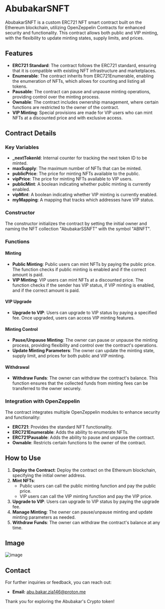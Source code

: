 # AbubakarSNFT

AbubakarSNFT is a custom ERC721 NFT smart contract built on the Ethereum blockchain, utilizing OpenZeppelin Contracts for enhanced security and functionality. This contract allows both public and VIP minting, with the flexibility to update minting states, supply limits, and prices.

## Features

- **ERC721 Standard**: The contract follows the ERC721 standard, ensuring that it is compatible with existing NFT infrastructure and marketplaces.
- **Enumerable**: The contract inherits from ERC721Enumerable, enabling the enumeration of NFTs, which allows for counting and listing all tokens.
- **Pausable**: The contract can pause and unpause minting operations, providing control over the minting process.
- **Ownable**: The contract includes ownership management, where certain functions are restricted to the owner of the contract.
- **VIP Minting**: Special provisions are made for VIP users who can mint NFTs at a discounted price and with exclusive access.

## Contract Details

### Key Variables

- **_nextTokenId**: Internal counter for tracking the next token ID to be minted.
- **maxSupply**: The maximum number of NFTs that can be minted.
- **publicPrice**: The price for minting NFTs available to the public.
- **vipPrice**: The price for minting NFTs available to VIP users.
- **publicMint**: A boolean indicating whether public minting is currently enabled.
- **vipMint**: A boolean indicating whether VIP minting is currently enabled.
- **myMapping**: A mapping that tracks which addresses have VIP status.

### Constructor

The constructor initializes the contract by setting the initial owner and naming the NFT collection "AbubakarSSNFT" with the symbol "ABNFT".

### Functions

#### Minting

- **Public Minting**: Public users can mint NFTs by paying the public price. The function checks if public minting is enabled and if the correct amount is paid.
- **VIP Minting**: VIP users can mint NFTs at a discounted price. The function checks if the sender has VIP status, if VIP minting is enabled, and if the correct amount is paid.

#### VIP Upgrade

- **Upgrade to VIP**: Users can upgrade to VIP status by paying a specified fee. Once upgraded, users can access VIP minting features.

#### Minting Control

- **Pause/Unpause Minting**: The owner can pause or unpause the minting process, providing flexibility and control over the contract's operations.
- **Update Minting Parameters**: The owner can update the minting state, supply limit, and prices for both public and VIP minting.

#### Withdrawal

- **Withdraw Funds**: The owner can withdraw the contract's balance. This function ensures that the collected funds from minting fees can be transferred to the owner securely.

### Integration with OpenZeppelin

The contract integrates multiple OpenZeppelin modules to enhance security and functionality:

- **ERC721**: Provides the standard NFT functionality.
- **ERC721Enumerable**: Adds the ability to enumerate NFTs.
- **ERC721Pausable**: Adds the ability to pause and unpause the contract.
- **Ownable**: Restricts certain functions to the owner of the contract.

## How to Use

1. **Deploy the Contract**: Deploy the contract on the Ethereum blockchain, specifying the initial owner address.
2. **Mint NFTs**:
    - Public users can call the public minting function and pay the public price.
    - VIP users can call the VIP minting function and pay the VIP price.
3. **Upgrade to VIP**: Users can upgrade to VIP status by paying the upgrade fee.
4. **Manage Minting**: The owner can pause/unpause minting and update minting parameters as needed.
5. **Withdraw Funds**: The owner can withdraw the contract's balance at any time.

## Image
![image](https://github.com/user-attachments/assets/27446719-4588-45f4-b6a2-8845d859b09a)

## Contact

For further inquiries or feedback, you can reach out:

- **Email:** abu.bakar.zia146@proton.me

Thank you for exploring the Abubakar's Crypto token!
```
